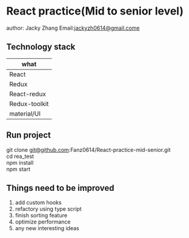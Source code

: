 React practice(Mid to senior level)
====
author: Jacky Zhang  Email:jackyzh0614@gmail.come  

Technology stack
----------

| what   |
| ---------- |
| React    | 
| Redux     |
| React-redux     | 
| Redux-toolkit     | 
| material/UI    | 


Run project
-----------
git clone git@github.com:Fanz0614/React-practice-mid-senior.git <br>
cd rea_test <br>
npm install <br>
npm start <br>

Things need to be improved
---------
1. add custom hooks
2. refactory using type script
3. finish sorting feature 
4. optimize performance 
5. any new interesting ideas
